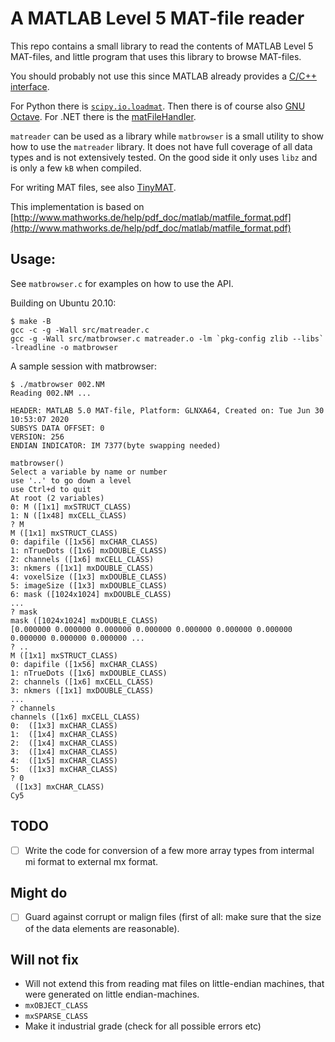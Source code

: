 # A MATLAB Level 5 MAT-file reader

This repo contains a small library to read the contents of MATLAB Level 5 MAT-files, and little program that uses this library to browse MAT-files.

You should probably not use this since MATLAB already provides a [C/C++ interface](https://se.mathworks.com/help/matlab/matlab-c-api-to-read-mat-file-data.html). 

For Python there is [`scipy.io.loadmat`](https://docs.scipy.org/doc/scipy/reference/generated/scipy.io.loadmat.html). Then there is of course also [GNU Octave](https://www.gnu.org/software/octave/). For .NET there is the [matFileHandler](https://github.com/mahalex/MatFileHandler).

`matreader` can be used as a library while `matbrowser` is a small utility to show how to use the `matreader` library. It does not have full coverage of all data types and is not extensively tested. On the good side it only uses `libz` and is only a few `kB` when compiled.


For writing MAT files, see also [TinyMAT](https://github.com/jkriege2/TinyMAT).

This implementation is based on [http://www.mathworks.de/help/pdf_doc/matlab/matfile_format.pdf](http://www.mathworks.de/help/pdf_doc/matlab/matfile_format.pdf)

## Usage:
See `matbrowser.c` for examples on how to use the API.

Building on Ubuntu 20.10:
```
$ make -B
gcc -c -g -Wall src/matreader.c 
gcc -g -Wall src/matbrowser.c matreader.o -lm `pkg-config zlib --libs` -lreadline -o matbrowser
```

A sample session with matbrowser:
```
$ ./matbrowser 002.NM 
Reading 002.NM ... 

HEADER: MATLAB 5.0 MAT-file, Platform: GLNXA64, Created on: Tue Jun 30 10:53:07 2020                                        
SUBSYS DATA OFFSET: 0
VERSION: 256
ENDIAN INDICATOR: IM 7377(byte swapping needed)

matbrowser()
Select a variable by name or number
use '..' to go down a level
use Ctrl+d to quit
At root (2 variables)
0: M ([1x1] mxSTRUCT_CLASS)
1: N ([1x48] mxCELL_CLASS)
? M
M ([1x1] mxSTRUCT_CLASS)
0: dapifile ([1x56] mxCHAR_CLASS)
1: nTrueDots ([1x6] mxDOUBLE_CLASS)
2: channels ([1x6] mxCELL_CLASS)
3: nkmers ([1x1] mxDOUBLE_CLASS)
4: voxelSize ([1x3] mxDOUBLE_CLASS)
5: imageSize ([1x3] mxDOUBLE_CLASS)
6: mask ([1024x1024] mxDOUBLE_CLASS)
...
? mask
mask ([1024x1024] mxDOUBLE_CLASS)
[0.000000 0.000000 0.000000 0.000000 0.000000 0.000000 0.000000 0.000000 0.000000 0.000000 ...
? ..
M ([1x1] mxSTRUCT_CLASS)
0: dapifile ([1x56] mxCHAR_CLASS)
1: nTrueDots ([1x6] mxDOUBLE_CLASS)
2: channels ([1x6] mxCELL_CLASS)
3: nkmers ([1x1] mxDOUBLE_CLASS)
...
? channels
channels ([1x6] mxCELL_CLASS)
0:  ([1x3] mxCHAR_CLASS)
1:  ([1x4] mxCHAR_CLASS)
2:  ([1x4] mxCHAR_CLASS)
3:  ([1x4] mxCHAR_CLASS)
4:  ([1x5] mxCHAR_CLASS)
5:  ([1x3] mxCHAR_CLASS)
? 0
 ([1x3] mxCHAR_CLASS)
Cy5
```

## TODO
 - [ ] Write the code for conversion of a few more array types from intermal mi format to external mx format.

## Might do
 - [ ] Guard against corrupt or malign files (first of all: make sure that the size of the data elements are reasonable).

## Will not fix
 - Will not extend this from reading mat files on little-endian machines, that were generated on little endian-machines.
 - `mxOBJECT_CLASS`
 - `mxSPARSE_CLASS`
 - Make it industrial grade (check for all possible errors etc)
